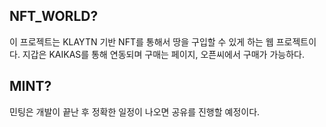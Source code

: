 ## NFT_WORLD?

이 프로젝트는 KLAYTN 기반 NFT를 통해서 땅을 구입할 수 있게 하는 웹 프로젝트이다.
지갑은 KAIKAS를 통해 연동되며 구매는 페이지, 오픈씨에서 구매가 가능하다.

## MINT?

민팅은 개발이 끝난 후 정확한 일정이 나오면 공유를 진행할 예정이다.
